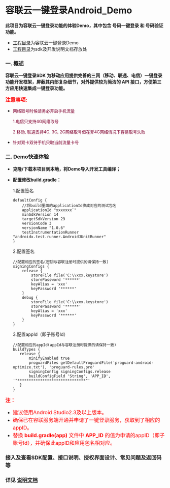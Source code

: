 # 容联云一键登录Android_Demo
**此项目为容联云一键登录功能的体验Demo，其中包含 号码一键登录 和 号码验证功能。**
- [工程目录](./onekeylogindemo)为容联云一键登录Demo
- [工程目录](./sdk)为sdk及开发说明文档存放处

### ⼀. 概述

**容联云一键登录SDK 为移动应用提供完善的三网（移动、联通、电信）一键登录功能开发框架，屏蔽其内部复杂细节，对外提供较为简洁的 API 接口，方便第三方应用快速集成一键登录功能。**


<font color=#ff00 size=3>**注意事项:**</font>

- <font color=#80002f size=2>网络取号时候请务必开启手机流量</font>

  <font color=#80002f size=2>1.电信只支持4G网络取号</font>

  <font color=#80002f size=2>2.移动, 联通支持4G, 3G, 2G网络取号但在非4G网络情况下容易取号失败</font>

- <font color=#80002f size=2>针对双卡双待手机只取当前流量卡号</font>

   

### 二. Demo快速体验

- **克隆/下载本项目到本地，将Demo导入开发工具编译；**
- **配置修改build.gradle：**

    1.配置签名
    ```
    defaultConfig {
        //将build里面的applicationId换成对应的测试包名
        applicationId "xxxxxxx`"
        minSdkVersion 14
        targetSdkVersion 29
        versionCode 3
        versionName "1.0.6"
        testInstrumentationRunner "androidx.test.runner.AndroidJUnitRunner"
    }
    ```
    2.配置签名
    ```
    //配置相应的签名(密钥与容联注册时提供的请保持一致)
    signingConfigs {
        release {
            storeFile file('C:\\xxx.keystore')
            storePassword '******'
            keyAlias = 'xxx'
            keyPassword '******'
        }
        debug {
            storeFile file('C:\\xxx.keystore')
            storePassword '******'
            keyAlias = 'xxx'
            keyPassword '******'
        }
    }
    ```
     3.配置appId（即子账号Id）
     ```
    //配置相应的appId(appId与容联注册时提供的请保持一致)
    buildTypes {
        release {
            minifyEnabled true
            proguardFiles getDefaultProguardFile('proguard-android-optimize.txt'), 'proguard-rules.pro'
            signingConfig signingConfigs.release
            buildConfigField 'String', 'APP_ID', '"******************************"'
        }
    }
    ```

<font color=#ff00 size=3>**注：**</font>

- <font color=#ff00 size=3>建议使用Android Studio2.3及以上版本。</font>
- <font color=#ff00 size=3>确保已在容联服务端开通并申请了一键登录服务，获取到了相应的appID。</font>
- <font color=#ff00 size=3>替换 **build.gradle(app)** 文件中 **APP_ID** 的值为申请的appID（即子账号Id），并确保此appID和应用包名相对应。</font>

### 接入及查看SDK配置、接口说明、授权界面设计、常见问题及返回码等

### 详见 [说明文档](./sdk/onekeyLogin-Android1.0.6.pdf)



